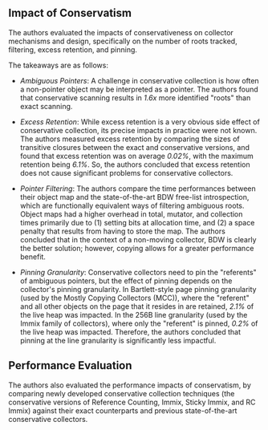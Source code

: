 ## Impact of Conservatism

The authors evaluated the impacts of conservativeness on collector
mechanisms and design, specifically on the number of roots tracked,
filtering, excess retention, and pinning.

The takeaways are as follows:

- *Ambiguous Pointers*: A challenge in conservative collection is how
   often a non-pointer object may be interpreted as a pointer. The
   authors found that conservative scanning results in _1.6x_
   more identified "roots" than exact scanning.

- *Excess Retention*: While excess retention is a very obvious side
   effect of conservative collection, its precise impacts in practice
   were not known. The authors measured excess retention by comparing
   the sizes of transitive closures between the exact and conservative
   versions, and found that excess retention was on average _0.02%_,
   with the maximum retention being _6.1%_. So, the authors concluded
   that excess retention does not cause significant problems for
   conservative collectors.

- *Pointer Filtering*: The authors compare the time performances
  between their object map and the state-of-the-art BDW free-list
  introspection, which are functionally equivalent ways of filtering
  ambiguous roots. Object maps had a higher overhead in total,
  mutator, and collection times primarily due to (1) setting bits at
  allocation time, and (2) a space penalty that results from having to
  store the map. The authors concluded that in the context of a
  non-moving collector, BDW is clearly the better solution; however,
  copying allows for a greater performance benefit.

- *Pinning Granularity*: Conservative collectors need to pin the
   "referents" of ambiguous pointers, but the effect of pinning
   depends on the collector's pinning granularity. In Bartlett-style
   page pinning granularity (used by the Mostly Copying Collectors
   (MCC)), where the "referent" and all other objects on the page that
   it resides in are retained, _2.1%_ of the live heap was impacted.
   In the 256B line granularity (used by the Immix family of
   collectors), where only the "referent" is pinned, _0.2%_ of the
   live heap was impacted. Therefore, the authors concluded that
   pinning at the line granularity is significantly less impactful.

## Performance Evaluation

The authors also evaluated the performance impacts of conservatism, by
comparing newly developed conservative collection techniques (the
conservative versions of Reference Counting, Immix, Sticky Immix,
and RC Immix) against their exact counterparts and previous
state-of-the-art conservative collectors.
